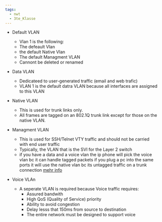```yaml
---
tags:
  - nwt
  - 3te_Klasse
---
```

- Default VLAN 
	- Vlan 1 is the following:
	- The defeault Vlan 
	- the default Native Vlan 
	- The default Managment VLAN 
	- Cannont be deleted or renamed 

- Data VLAN 
	- Dedicateed to user-generated traffic (email and web trafic)
	- VLAN 1 is the default datra VLAN because all interfaces are assigned to this VLAN
- Native VLAN
	- This is used for trunk links only. 
	- All frames are tagged on an 802.1Q trunk link except for those on the native VLAN.
- Managment VLAN 
	- This is used for SSH/Telnet VTY traffic and should not be carried with end user traffic 
	- Typically, the VLAN that is the SVI for the Layer 2 switch
	- if you have a data and a voice vlan the ip phone will pick the voice vlan bc it can handle tagged packets if you plug a pc into the same ports it will use the native vlan bc its untagged traffic on a trunk connection [mehr info](https://www.geeksforgeeks.org/difference-between-default-vlan-and-native-vlan/)
- Voice VLAn 
	- A seperate VLAN is required because Voice traffic requires:
		- Assured bandwith 
		- High QoS (Quality of Service) priority 
		- Ability to avoid congestion 
		- Delay lesss that 150ms from source to destination
		- The entire network must be designed to support voice